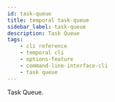```yaml
---
id: task-queue
title: temporal task-queue
sidebar_label: task-queue
description: Task Queue
tags: 
    - cli reference
    - temporal cli
    - options-feature
    - command-line-interface-cli
    - task queue
---
```


Task Queue.
